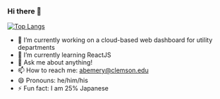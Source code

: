 ### Hi there 👋

[![Top Langs](https://github-readme-stats.vercel.app/api/top-langs/?username=ethinallen&layout=compact)](https://github.com/anuraghazra/github-readme-stats)

- 🔭 I’m currently working on a cloud-based web dashboard for utility departments
- 🌱 I’m currently learning ReactJS
- 💬 Ask me about anything!
- 📫 How to reach me: abemery@clemson.edu 
- 😄 Pronouns: he/him/his
- ⚡ Fun fact: I am 25% Japanese
